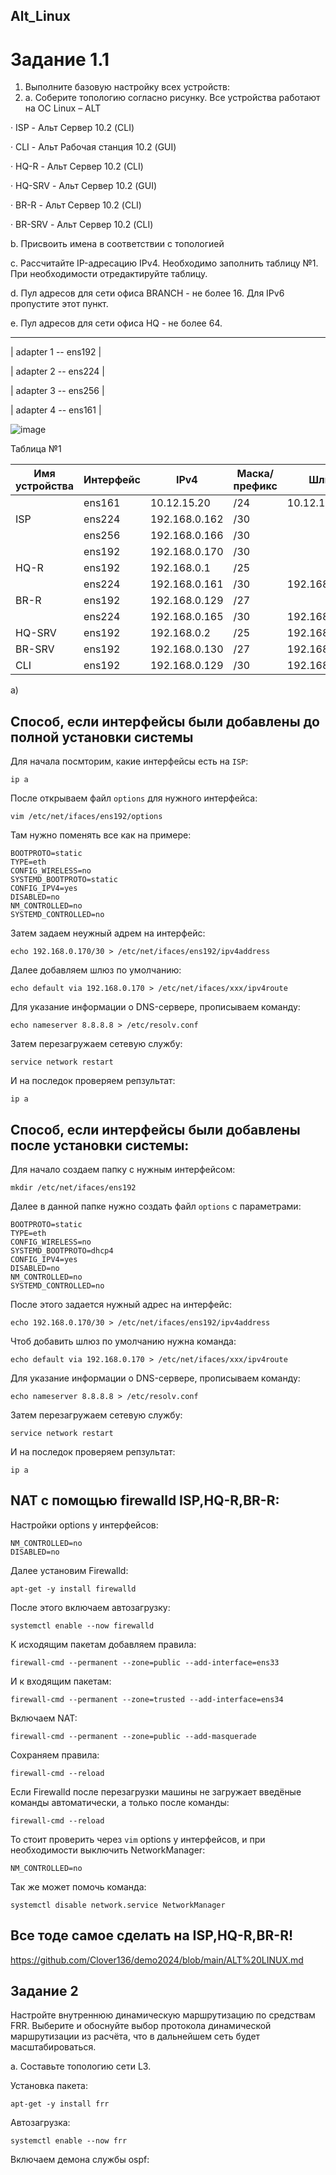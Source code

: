 ## Alt_Linux


# Задание 1.1
1. Выполните базовую настройку всех устройств:
2. 
	a. Соберите топологию согласно рисунку. Все устройства работают на OC Linux – ALT

· ISP - Альт Сервер 10.2 (CLI)

· CLI - Альт Рабочая станция 10.2 (GUI)

· HQ-R - Альт Сервер 10.2 (CLI)

· HQ-SRV - Альт Сервер 10.2 (GUI)

· BR-R - Альт Сервер 10.2 (CLI)

· BR-SRV - Альт Сервер 10.2 (CLI)

b. Присвоить имена в соответствии с топологией

c. Рассчитайте IP-адресацию IPv4. Необходимо заполнить таблицу №1. При необходимости отредактируйте таблицу.

d. Пул адресов для сети офиса BRANCH - не более 16. Для IPv6 пропустите этот пункт.

e. Пул адресов для сети офиса HQ - не более 64.

----------------------
| adapter 1 -- ens192 |

| adapter 2 -- ens224 |

| adapter 3 -- ens256 |

| adapter 4 -- ens161 |


![image](https://github.com/goibova5/Alt_Linux/assets/148867942/57fdbc50-d41e-4d29-9aa3-dc55b752d298)


Таблица №1


|Имя устройства |Интерфейс|    IPv4      |Маска/префикс |    Шлюз     |
|---------------|---------|--------------|--------------|-------------|
|               |  ens161 |10.12.15.20   |  /24         |10.12.13.254 |
|   ISP         |  ens224 |192.168.0.162 |  /30         |             |                              
|               |  ens256 |192.168.0.166 |  /30         |             |
|               |  ens192 |192.168.0.170 |  /30         |             |
|   HQ-R        |  ens192 |192.168.0.1   |  /25         |             |
|               |  ens224 |192.168.0.161 |  /30         |192.168.0.162|
|   BR-R        |  ens192 |192.168.0.129 |  /27         |             |
|               |  ens224 |192.168.0.165 |  /30         |192.168.0.166|
|   HQ-SRV      |  ens192 |192.168.0.2   |  /25         |192.168.0.1  |
|   BR-SRV      |  ens192 |192.168.0.130 |  /27         |192.168.0.129|
|   CLI         |  ens192 |192.168.0.129 |  /30         |192.168.0.170|



a)
## Способ, если интерфейсы были добавлены до полной установки системы

Для начала посмторим, какие интерфейсы есть на ```ISP```:
```
ip a
```
После открываем файл ```options```  для нужного интерфейса:
```
vim /etc/net/ifaces/ens192/options
```
Там нужно поменять все как на примере:
```
BOOTPROTO=static
TYPE=eth
CONFIG_WIRELESS=no
SYSTEMD_BOOTPROTO=static
CONFIG_IPV4=yes
DISABLED=no
NM_CONTROLLED=no
SYSTEMD_CONTROLLED=no
```
Затем задаем неужный адрем на интерфейс:
```
echo 192.168.0.170/30 > /etc/net/ifaces/ens192/ipv4address
```
Далее добавляем шлюз по умолчанию:
```
echo default via 192.168.0.170 > /etc/net/ifaces/xxx/ipv4route
```
Для указание информации о DNS-сервере, прописываем команду:
```
echo nameserver 8.8.8.8 > /etc/resolv.conf
```
Затем перезагружаем сетевую службу:
```
service network restart
```
И на последок проверяем репзультат:
```
ip a
```
## Способ, если интерфейсы были добавлены после установки системы:

Для начало создаем папку с нужным интерфейсом:
```
mkdir /etc/net/ifaces/ens192
```
Далее в данной папке нужно создать файл ```options``` с параметрами:
```
BOOTPROTO=static
TYPE=eth
CONFIG_WIRELESS=no
SYSTEMD_BOOTPROTO=dhcp4
CONFIG_IPV4=yes
DISABLED=no
NM_CONTROLLED=no
SYSTEMD_CONTROLLED=no
```
После этого задается нужный адрес на интерфейс:
```
echo 192.168.0.170/30 > /etc/net/ifaces/ens192/ipv4address
```
Чтоб добавить шлюз по умолчанию нужна команда:
```
echo default via 192.168.0.170 > /etc/net/ifaces/xxx/ipv4route
```
Для указание информации о DNS-сервере, прописываем команду:
```
echo nameserver 8.8.8.8 > /etc/resolv.conf
```
Затем перезагружаем сетевую службу:
```
service network restart
```
И на последок проверяем репзультат:
```
ip a
```


## NAT с помощью firewalld ISP,HQ-R,BR-R:

Настройки options у интерфейсов:
```
NM_CONTROLLED=no
DISABLED=no
```
Далее установим Firewalld:
```
apt-get -y install firewalld
```
После этого включаем автозагрузку:
```
systemctl enable --now firewalld
```
К исходящим пакетам добавляем правила:
```
firewall-cmd --permanent --zone=public --add-interface=ens33
```
И к входящим пакетам:
```
firewall-cmd --permanent --zone=trusted --add-interface=ens34
```
Включаем NAT:
```
firewall-cmd --permanent --zone=public --add-masquerade
```
Сохраняем правила:
```
firewall-cmd --reload
```

Если Firewalld после перезагрузки машины не загружает введёные команды автоматически, а только после команды:
```
firewall-cmd --reload
```
То стоит проверить через ```vim``` options у интерфейсов, и при необходимости выключить NetworkManager:
```
NM_CONTROLLED=no
```

Так же может помочь команда:
```
systemctl disable network.service NetworkManager
```
 ## Все тоде самое сделать на ISP,HQ-R,BR-R!



https://github.com/Clover136/demo2024/blob/main/ALT%20LINUX.md

## Задание 2
Настройте внутреннюю динамическую маршрутизацию по средствам FRR. Выберите и обоснуйте выбор протокола динамической маршрутизации из расчёта, что в дальнейшем сеть будет масштабироваться.

a. Составьте топологию сети L3.

Установка пакета:
```
apt-get -y install frr
```
Автозагрузка:
```
systemctl enable --now frr
```
Включаем демона службы ospf:

